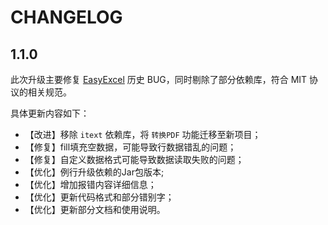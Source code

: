 # CHANGELOG

## 1.1.0

此次升级主要修复 [EasyExcel](https://github.com/alibaba/easyexcel) 历史 BUG，同时剔除了部分依赖库，符合 MIT 协议的相关规范。

具体更新内容如下：
- 【改进】移除 `itext` 依赖库，将 `转换PDF` 功能迁移至新项目；
- 【修复】fill填充空数据，可能导致行数据错乱的问题；
- 【修复】自定义数据格式可能导致数据读取失败的问题；
- 【优化】例行升级依赖的Jar包版本;
- 【优化】增加报错内容详细信息；
- 【优化】更新代码格式和部分错别字；
- 【优化】更新部分文档和使用说明。
